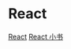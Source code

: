 # React

<a href="https://segmentfault.com/a/1190000018000947">React</a>
<a href="http://huziketang.mangojuice.top/books/react/lesson3">React 小书</a>  
